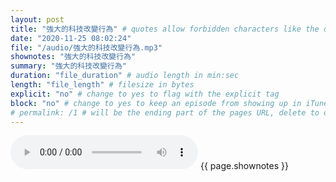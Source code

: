 ```yaml
---
layout: post
title: "強大的科技改變行為" # quotes allow forbidden characters like the colon
date: "2020-11-25 08:02:24"
file: "/audio/強大的科技改變行為.mp3"
shownotes: "強大的科技改變行為"
summary: "強大的科技改變行為"
duration: "file_duration" # audio length in min:sec
length: "file_length" # filesize in bytes
explicit: "no" # change to yes to flag with the explicit tag
block: "no" # change to yes to keep an episode from showing up in iTunes
# permalink: /1 # will be the ending part of the pages URL, delete to default to the title
---
```


<audio controls>
<source src="{{site.url}}{{site.baseurl}}{{ page.file }}" type="audio/x-mp3">
Your browser does not support the audio element.
</audio>
{{ page.shownotes }}
